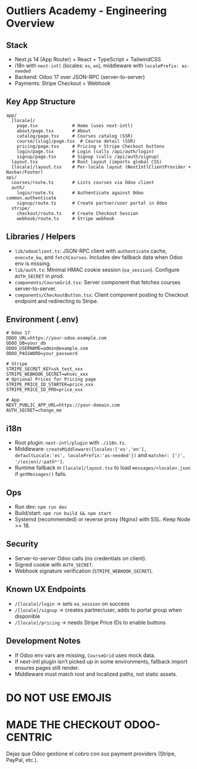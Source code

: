 # Outliers Academy - Engineering Overview

## Stack
- Next.js 14 (App Router) + React + TypeScript + TailwindCSS
- i18n with `next-intl` (locales: `es`, `en`), middleware with `localePrefix: as-needed`
- Backend: Odoo 17 over JSON-RPC (server-to-server)
- Payments: Stripe Checkout + Webhook

## Key App Structure
```
app/
  [locale]/
    page.tsx             # Home (uses next-intl)
    about/page.tsx       # About
    catalog/page.tsx     # Courses catalog (SSR)
    course/[slug]/page.tsx  # Course detail (SSR)
    pricing/page.tsx     # Pricing + Stripe Checkout buttons
    login/page.tsx       # Login (calls /api/auth/login)
    signup/page.tsx      # Signup (calls /api/auth/signup)
  layout.tsx             # Root layout (imports global CSS)
  [locale]/layout.tsx    # Per-locale layout (NextIntlClientProvider + Navbar/Footer)
api/
  courses/route.ts       # Lists courses via Odoo client
  auth/
    login/route.ts       # Authenticate against Odoo common.authenticate
    signup/route.ts      # Create partner/user portal in Odoo
  stripe/
    checkout/route.ts    # Create Checkout Session
    webhook/route.ts     # Stripe webhook
```

## Libraries / Helpers
- `lib/odooClient.ts`: JSON-RPC client with `authenticate` cache, `execute_kw`, and `fetchCourses`. Includes dev fallback data when Odoo env is missing.
- `lib/auth.ts`: Minimal HMAC cookie session (`oa_session`). Configure `AUTH_SECRET` in prod.
- `components/CourseGrid.tsx`: Server component that fetches courses server-to-server.
- `components/CheckoutButton.tsx`: Client component posting to Checkout endpoint and redirecting to Stripe.

## Environment (.env)
```
# Odoo 17
ODOO_URL=https://your-odoo.example.com
ODOO_DB=your_db
ODOO_USERNAME=admin@example.com
ODOO_PASSWORD=your_password

# Stripe
STRIPE_SECRET_KEY=sk_test_xxx
STRIPE_WEBHOOK_SECRET=whsec_xxx
# Optional Prices for Pricing page
STRIPE_PRICE_ID_STARTER=price_xxx
STRIPE_PRICE_ID_PRO=price_xxx

# App
NEXT_PUBLIC_APP_URL=https://your-domain.com
AUTH_SECRET=change_me
```

## i18n
- Root plugin: `next-intl/plugin` with `./i18n.ts`.
- Middleware: `createMiddleware({locales:['es','en'], defaultLocale:'es', localePrefix:'as-needed'})` and `matcher: ['/', '/(es|en)/:path*']`.
- Runtime fallback in `[locale]/layout.tsx` to load `messages/<locale>.json` if `getMessages()` fails.

## Ops
- Run dev: `npm run dev`
- Build/start: `npm run build && npm start`
- Systemd (recommended) or reverse proxy (Nginx) with SSL. Keep Node >= 18.

## Security
- Server-to-server Odoo calls (no credentials on client).
- Signed cookie with `AUTH_SECRET`.
- Webhook signature verification (`STRIPE_WEBHOOK_SECRET`).

## Known UX Endpoints
- `/[locale]/login` → sets `oa_session` on success
- `/[locale]/signup` → creates partner/user, adds to portal group when disponible
- `/[locale]/pricing` → needs Stripe Price IDs to enable buttons

## Development Notes
- If Odoo env vars are missing, `CourseGrid` uses mock data.
- If next-intl plugin isn’t picked up in some environments, fallback import ensures pages still render.
- Middleware must match root and localized paths, not static assets.

# DO NOT USE EMOJIS

# MADE THE CHECKOUT ODOO-CENTRIC
Dejas que Odoo gestione el cobro con sus payment providers (Stripe, PayPal, etc.).
